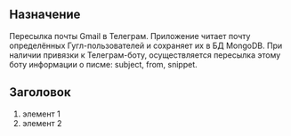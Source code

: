 ## Назначение
Пересылка почты Gmail в Телеграм.
Приложение читает почту определённых Гугл-пользователей и сохраняет их в БД MongoDB.
При наличии привязки к Телеграм-боту, осуществляется пересылка этому боту информации о писме:
subject, from, snippet.
## Заголовок
1. элемент 1
2. элемент 2